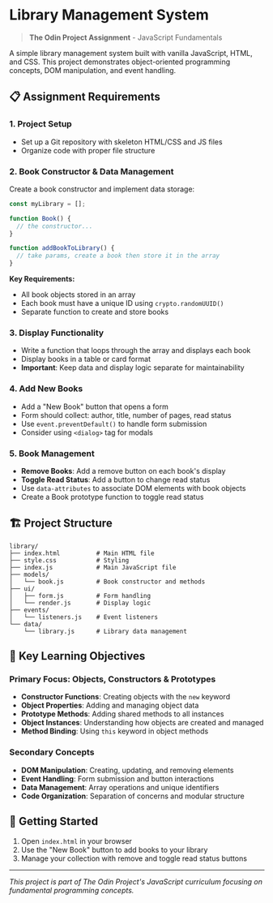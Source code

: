 # Library Management System

> **The Odin Project Assignment** - JavaScript Fundamentals

A simple library management system built with vanilla JavaScript, HTML, and CSS. This project demonstrates object-oriented programming concepts, DOM manipulation, and event handling.

## 📋 Assignment Requirements

### 1. **Project Setup**
- Set up a Git repository with skeleton HTML/CSS and JS files
- Organize code with proper file structure

### 2. **Book Constructor & Data Management**
Create a book constructor and implement data storage:

```javascript
const myLibrary = [];

function Book() {
  // the constructor...
}

function addBookToLibrary() {
  // take params, create a book then store it in the array
}
```

**Key Requirements:**
- All book objects stored in an array
- Each book must have a unique ID using `crypto.randomUUID()`
- Separate function to create and store books

### 3. **Display Functionality**
- Write a function that loops through the array and displays each book
- Display books in a table or card format
- **Important**: Keep data and display logic separate for maintainability

### 4. **Add New Books**
- Add a "New Book" button that opens a form
- Form should collect: author, title, number of pages, read status
- Use `event.preventDefault()` to handle form submission
- Consider using `<dialog>` tag for modals

### 5. **Book Management**
- **Remove Books**: Add a remove button on each book's display
- **Toggle Read Status**: Add a button to change read status
- Use `data-attributes` to associate DOM elements with book objects
- Create a Book prototype function to toggle read status

## 🏗️ Project Structure

```
library/
├── index.html          # Main HTML file
├── style.css           # Styling
├── index.js            # Main JavaScript file
├── models/
│   └── book.js         # Book constructor and methods
├── ui/
│   ├── form.js         # Form handling
│   └── render.js       # Display logic
├── events/
│   └── listeners.js    # Event listeners
└── data/
    └── library.js      # Library data management
```

## 🎯 Key Learning Objectives

### **Primary Focus: Objects, Constructors & Prototypes**
- **Constructor Functions**: Creating objects with the `new` keyword
- **Object Properties**: Adding and managing object data
- **Prototype Methods**: Adding shared methods to all instances
- **Object Instances**: Understanding how objects are created and managed
- **Method Binding**: Using `this` keyword in object methods

### **Secondary Concepts**
- **DOM Manipulation**: Creating, updating, and removing elements
- **Event Handling**: Form submission and button interactions
- **Data Management**: Array operations and unique identifiers
- **Code Organization**: Separation of concerns and modular structure

## 🚀 Getting Started

1. Open `index.html` in your browser
2. Use the "New Book" button to add books to your library
3. Manage your collection with remove and toggle read status buttons

---

*This project is part of The Odin Project's JavaScript curriculum focusing on fundamental programming concepts.*

